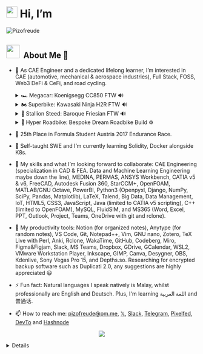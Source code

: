 # <img src="https://github.com/TheDudeThatCode/TheDudeThatCode/blob/master/Assets/Hi.gif" width="29"> Hi, I’m 

![Pizofreude](https://readme-typing-svg.herokuapp.com?font=Inter&color=0079fa&size=30&weight=700&lines=Pizofreude;Call+me+Pizo+or+Hafeez)

<h2 align="left"> <img src="https://media.giphy.com/media/Es9WkET7QSjIItpbLA/giphy.gif" width="35px">&nbsp; About Me 🤵</h2>

- 👀 As CAE Engineer and a dedicated lifelong learner, I’m interested in CAE (automotive, mechanical & aerospace industries), Full Stack, FOSS, Web3 DeFi & CeFi, and road cycling.

     <details>
     <summary> 🏎️ Megacar: Koenigsegg CC850 FTW 🔊 </summary>
      
     https://github.com/pizofreude/pizofreude/assets/108355948/cc8f0c72-a175-477f-b939-af0692c7438f
  
     </details>

     <details>
     <summary> 🏍️ Superbike: Kawasaki Ninja H2R FTW 🔊 </summary>

     https://github.com/pizofreude/pizofreude/assets/108355948/5ca09cf0-ab92-46aa-8bcc-ba2472c4908c
  
     </details>

     <details>
     <summary> 🐎 Stallion Steed: Baroque Friesian FTW 🔊 </summary>

     https://github.com/pizofreude/pizofreude/assets/108355948/3fcf6261-df9b-418c-913d-a9e24acc9c89
  
     </details>

     <details>
     <summary> 🚴 Hyper Roadbike: Bespoke Dream Roadbike Build ⚙️ </summary>

     * **Frame:** Custom built frameset with graphene infused resin
     * **Groupset:** Shimano Dura Ace Di2 fully wireless (not yet available for public)
     * **Powermeter:** Favero Assioma Duo-Power for Shimano SPD-SL Cleats (dual-sided)
     * **Wheelset:** Lightweight OBERMAYER EVO
     * **Tires:** Continental GP5000 clincher tyre
     * **Tubes:** Vittoria Latex 28
     * **Seatpost:** Zipp SL Speed Seatpost
     * **Saddle:** Selle 612 ERGOWAVE® R Carbon
     * **Bottle Cages:** Cinch Carbon Fiber Bottle Cage
     * **Handlebar:** One Piece Black Inc Integrated Barstem
     * **Handlebar tape:** Double wrap SQlab handlebar tape 712 Black or Lizard Skins DSP 2.5mm Bar Tape   
     
          **Focus:** Aero and lightweight setup
     
          This bespoke build is focused on creating a hyper roadbike that is both aerodynamic and lightweight. Custom built frameset with graphene infused resin will be incredibly lightweight and stiff, while lightweight wheelset, clincher tyres, and aerodynamic components will help to reduce drag. The Shimano Dura Ace Di2 fully wireless groupset will provide smooth and precise shifting without internal wiring-shenanigans, while Favero Assioma Duo powermeter will allow to track consistent power output and performance. Selle 612 ERGOWAVE® R Carbon saddle is designed for comfort and performance, and the double wrap SQlab handlebar tape will provide a comfortable and secure grip for my Rapha 500 InOneGo annual event.
          
          This build is not yet possible to create with all of the components available to the public. It is a good example of what is possible with bespoke components and custom builds.
  
     </details>

- 🏁 25th Place in Formula Student Austria 2017 Endurance Race.
- 🌱 Self-taught SWE and I’m currently learning Solidity, Docker alongside K8s.
- 💞️ My skills and what I’m looking forward to collaborate: CAE Engineering (specialization in CAD & FEA. Data and Machine Learning Engineering maybe down the line), MEDINA, PERMAS, ANSYS Workbench, CATIA v5 & v6, FreeCAD, Autodesk Fusion 360, StarCCM+, OpenFOAM, MATLAB/GNU Octave, PowerBI, Python3 (Openpyxl, Django, NumPy, SciPy, Pandas, Matplotlib), LaTeX, Talend, Big Data, Data Management, IoT, HTML5, CSS3, JavaScript, Java (limited to CATIA v5 scripting), C++ (limited to OpenFOAM), MySQL,   FluidSIM, and MS365 (Word, Excel, PPT, Outlook, Project, Teams, OneDrive with git and rclone).
- :100: My productivity tools: Notion (for organized notes), Anytype (for random notes), VS Code, Git, Notepad++, Vim, GNU nano, Zotero, TeX Live with Perl, Anki, Rclone, WakaTime, GitHub, Codeberg, Miro, Figma&Figjam, Slack, MS Teams, Dropbox, GDrive, GCalendar, WSL2, VMware Workstation Player, Inkscape, GIMP, Canva, Desygner, OBS, Kdenlive, Sony Vegas Pro 15, and  Depths.so. Researching for encrypted backup software such as Duplicati 2.0, any suggestions are highly appreciated 😃
- ⚡ Fun fact: Natural languages I speak natively is Malay, whilst professionally are English and Deutsch. Plus, I'm learning اللغة العربية
 and 普通话.
- 📫 How to reach me: pizofreude@pm.me, [𝕏](https://x.com/HafeezHaqq), [Slack](https://join.slack.com/shareDM/zt-1q181c8ki-QsnhiF0RTIqPaiIU4YoIYQ), [Telegram](https://t.me/HafeezCAE), [Pixelfed](https://pixelfed.de/Pizofreude), [DevTo](https://dev.to/pizofreude) and [Hashnode](https://pizofreude.hashnode.dev/)

<p align="center">
 <a href="https://ko-fi.com/N4N8HJXRG">
    <img src="https://ko-fi.com/img/githubbutton_sm.svg">
</p>

<details>
<summary> :trophy: My Github Stats: </summary>

&nbsp; &nbsp; &nbsp; &nbsp; &nbsp; &nbsp; &nbsp; &nbsp; &nbsp; &nbsp; &nbsp;![Pizofreude's FOSS Contribution](https://github-profile-summary-cards.vercel.app/api/cards/profile-details?username=Pizofreude&theme=github_dark)

<br>

&nbsp; &nbsp; &nbsp; &nbsp;  &nbsp; &nbsp; &nbsp; &nbsp; &nbsp; &nbsp; &nbsp; &nbsp;  &nbsp; &nbsp; &nbsp; &nbsp; &nbsp;  &nbsp; &nbsp; &nbsp; &nbsp; &nbsp; &nbsp; &nbsp;[![Pizofreude's Github Activity](https://github-readme-stats-eight-theta.vercel.app/api?username=pizofreude&show_icons=true&theme=0079fa&text_color=0079fa&bg_color=000000&include_all_commits=true&count_private=true)

<br>

<p align="center">
    
<a href="https://github.com/Pizofreude/github-profile-views-counter">
    <img src="https://komarev.com/ghpvc/?username=Pizofreude">
</a>
    <a href="https://github.com/Pizofreude?tab=followers">
        <img src="https://img.shields.io/github/followers/Pizofreude?label=Followers&style=social&logoColor=0079fa" alt="GitHub Badge">
    </a>
        <a href="https://conventionalcommits.org">
            <img src="https://img.shields.io/badge/Conventional%20Commits-1.0.0-%23FE5196&title_color=0079fa&text_color=0079fa&iconcolor=0079fa?logo=conventionalcommits&logoColor=0079fa">
        </a>
            <a href="https://Visitor-badge.laobi.icu/badge?page_id=pizofreude.pizofreude">
               <img src="https://Visitor-badge.laobi.icu/badge?page_id=pizofreude.pizofreude" alt="Visitors Badge">
            </a>
</p>

<p align="center"><img src="https://profile-counter.glitch.me/github-profile-views-counter/count.svg"  alt="roland :: Pizofreude Visitor's Count" /></p> 

[![An image of @pizofreude's Holopin badges, which is a link to view their full Holopin profile](https://holopin.me/pizofreude)](https://holopin.io/@pizofreude)

 
</details> 
<!---
pizofreude/pizofreude is a ✨ special ✨ repository because its `README.md` (this file) appears on your GitHub profile.
You can click the Preview link to take a look at your changes.
--->
